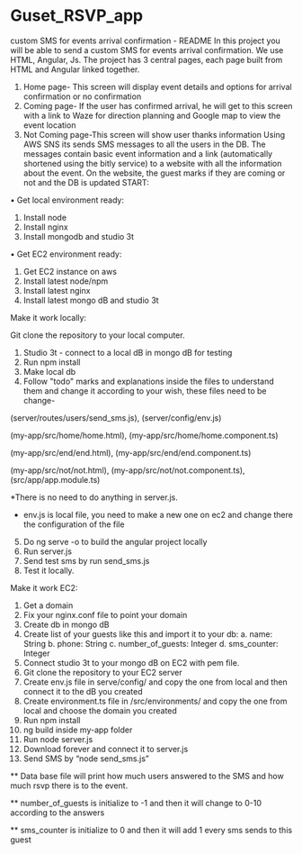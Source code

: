 # Guset_RSVP_app

custom SMS for events arrival confirmation - README
In this project you will be able to send a custom SMS for events arrival confirmation.
We use HTML, Angular, Js.
The project has 3 central pages, each page built from HTML and Angular linked together.
1.	Home page- This screen will display event details and options for arrival confirmation or no confirmation
2.	Coming page- If the user has confirmed arrival, he will get to this screen with a link to Waze for direction planning and Google map to view the event location
3.	Not Coming page-This screen will show user thanks information
Using AWS SNS its sends SMS messages to all the users in the DB. 
The messages contain basic event information and a link (automatically shortened using the bitly service) to a website with all the information about the event. On the website, the guest marks if they are coming or not and the DB is updated
START:

•	Get local environment ready:

1.	Install node
2.	Install nginx
3.	Install mongodb and studio 3t

•	Get EC2 environment ready:

1.	Get EC2 instance on aws
2.	Install latest node/npm
3.	Install latest nginx
4.	Install latest mongo dB and studio 3t

Make it work locally:

Git clone the repository to your local computer.

1.	Studio 3t - connect to a local dB in mongo dB for testing
2.	Run npm install
3.	Make local db
4.	Follow "todo" marks and explanations inside the files to understand them and change it according to your wish, these files need to be change-

(server/routes/users/send_sms.js), (server/config/env.js)

(my-app/src/home/home.html), (my-app/src/home/home.component.ts)

(my-app/src/end/end.html), (my-app/src/end/end.component.ts)

(my-app/src/not/not.html), (my-app/src/not/not.component.ts), (src/app/app.module.ts)

*There is no need to do anything in server.js.

* env.js is local file, you need to make a new one on ec2 and change there the configuration of the file

5.	Do ng serve -o to build the angular project locally
6.	Run server.js
7.	Send test sms by run send_sms.js
8.	Test it locally.


Make it work EC2:

1.	Get a domain
2.	Fix your nginx.conf file to point your domain
3.	Create db in mongo dB
4.	Create list of your guests like this and import it to your db:
a.	name: String
b.	phone: String
c.	number_of_guests: Integer
d.	sms_counter: Integer
5.	Connect studio 3t to your mongo dB on EC2 with pem file.            
6.	Git clone the repository to your EC2 server
7.	Create env.js file in serve/config/ and copy the one from local and then connect it to the dB you created
8.	Create environment.ts file in /src/environments/ and copy the one from local and choose the domain you created
9.	Run npm install
10.	ng build inside my-app folder
11.	Run node server.js
12.	Download forever and connect it to server.js
13.	Send SMS by “node send_sms.js”

** Data base file will print how much users answered to the SMS and how much rsvp there is to the event.

** number_of_guests is initialize to -1 and then it will change to 0-10 according to the answers

** sms_counter is initialize to 0 and then it will add 1  every sms sends to this guest

